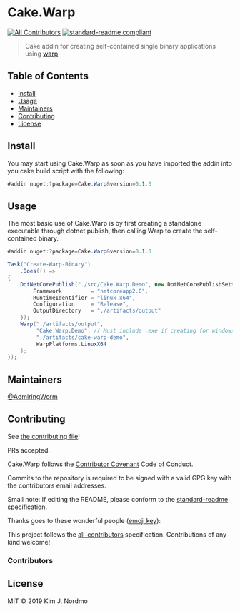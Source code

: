 # Cake.Warp

[![All Contributors](https://img.shields.io/badge/all_contributors-0-orange.svg?style=flat-square)](#contributors)
[![standard-readme compliant](https://img.shields.io/badge/standard--readme-OK-green.svg?style=flat-square)](https://github.com/RichardLitt/standard-readme)

> Cake addin for creating self-contained single binary applications using [warp](https://github.com/dgiagio/warp)

## Table of Contents

- [Install](#install)
- [Usage](#usage)
- [Maintainers](#maintainers)
- [Contributing](#contributing)
- [License](#license)

## Install

You may start using Cake.Warp as soon as you have imported the addin into you cake build script with the following:

```cs
#addin nuget:?package=Cake.Warp&version=0.1.0
```

## Usage

The most basic use of Cake.Warp is by first creating a standalone
executable through dotnet publish, then calling Warp to create the self-contained binary.

```cs
#addin nuget:?package=Cake.Warp&version=0.1.0

Task("Create-Warp-Binary")
    .Does(() =>
{
    DotNetCorePublish("./src/Cake.Warp.Demo", new DotNetCorePublishSettings {
        Framework         = "netcoreapp2.0",
        RuntimeIdentifier = "linux-x64",
        Configuration     = "Release",
        OutputDirectory   = "./artifacts/output"
    });
    Warp("./artifacts/output",
         "Cake.Warp.Demo", // Must include .exe if creating for windows
         "./artifacts/cake-warp-demo",
         WarpPlatforms.LinuxX64
    );
});
```

## Maintainers

[@AdmiringWorm](https://github.com/AdmiringWorm)

## Contributing

See [the contributing file](CONTRIBUTING.md)!

PRs accepted.

Cake.Warp follows the [Contributor Covenant](https://www.contributor-covenant.org/version/1/4/code-of-conduct) Code of Conduct.

Commits to the repository is required to be signed with a valid GPG key with the contributors email addresses.

Small note: If editing the README, please conform to the [standard-readme](https://github.com/RichardLitt/standard-readme) specification.

Thanks goes to these wonderful people ([emoji key](https://allcontributors.org/docs/en/emoji-key)):

This project follows the [all-contributors](https://github.com/all-contributors/all-contributors) specification. Contributions of any kind welcome!

### Contributors

<!-- ALL-CONTRIBUTORS-LIST:START - Do not remove or modify this section -->
<!-- prettier-ignore -->
<!-- ALL-CONTRIBUTORS-LIST:END -->

## License

MIT © 2019 Kim J. Nordmo
